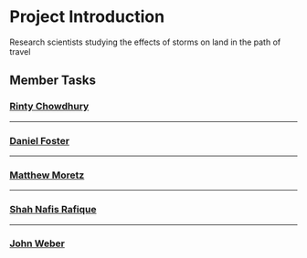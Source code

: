 # Project Introduction

Research scientists studying the effects of storms on land in the path of travel


## Member Tasks

### [**Rinty Chowdhury**](https://github.com/rintychy)

---

### [**Daniel Foster**](https://github.com/dlfosterbot)

---

### [**Matthew Moretz**](https://github.com/Matmorcat)

---

### [**Shah Nafis Rafique**](https://github.com/ShahNafisRafique)

---

### [**John Weber**](https://github.com/JWeb56)
